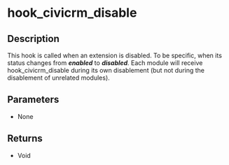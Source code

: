 # hook_civicrm_disable

## Description

This hook is called when an extension is disabled. To be specific, when
its status changes from ***enabled*** to ***disabled**.* Each module
will receive hook_civicrm_disable during its own disablement (but not
during the disablement of unrelated modules).

## Parameters

-   None

## Returns

-   Void